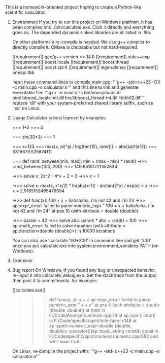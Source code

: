 This is a homework-oriented project hoping to create a Python-like scientific calculator.

1. Environment
   If you try to run this project on Windows platfrom, it has been compiled into ./bin/calculate.exe.
   Click it directly and everything goes ok. The depended dynamic-linked libraries are all listed in ./lib.

   On other platforms a re-compile is needed. We use g++ compiler to directly compile it. CMake is choosable but not hard-required.
   
   [[requirement]] gcc/g++ version >= 14.0
   [[requirement]] stdc++exp
   [[requirement]] boost.locale
   [[requirement]] boost.thread
   [[requirement]] boost.spirit
   [[requirement]] eigen.dense
   [[requirement]] oneapi.tbb

   Input these command-lines to compile main.cpp:
     '''g++ -std=c++23 -O3 -c main.cpp -o calculator.o'''
   and this line to link and generate executable file:
     '''g++ -o main.o -s bin/anonymous.dll bin/libboost_locale-mt.dll bin/libboost_thread-mt.dll libtbb12.dll'''
   replace 'dll' with your system-preferred shared library suffix, such as '.so' on Linux.

2. Usage
   Calculator is best learned by examples.

   === 1+2
   === 3

   === sin(30*3)
   === 1

   === x=123
   === max(x, pi)^pi / log(tan(12), rand()) + abs(sqrt(e/2))
   === 3316679.525874111

   === def rand_between(min, max): min + (max - min) * rand()
   ->>> rand_between(100, 200)
   ->>> 149.83101221352834

   ->>> solve x: 2x^2 - 4^x + 2 = 0
   ->>> x = 1
   
   ->>> solve x: max(x, x^x/2) * ln(abs(x-1)) - arctan(2^x) / exp(x) = x
   ->>> x = 2.9165152495479694

   ->>> def func(x): 100 + x + hahahaha, i'm not 42 and i'm 24
   ->>> ap::expr_error: failed to parse numeric_expr " 100 + x + hahahaha, i'm not 42 and i'm 24" at pos 10 (with attribute = double (double))

   ->>> param = 42
   ->>> solve abc: param * abc + rand() = 100
   ->>> ap::math_error: failed to solve equation (with attribute = ap::function<double (double)>) in 10000 iterations

   You can also use 'calculate 100+200' in command line and get '300' once you put calculate.exe into system.environment_variables.PATH (on Windows).

4. Extension

5. Bug report
   On Windows, if you found any bug or unexpected behavior, re-input it into calculate_debug.exe. Get the stacktrace from the output then post it to commitments.
   for example:
   
   [[calculate.exe]]
   >>> def func(x, y): x + z
   >>> ap::expr_error: failed to parse numeric_expr " x + z" at pos 4 (with attribute = double (double, double))
      at main in F:/Code/Anonymous/main.cpp:14
      at ap::spirit::cmd() in F:/Code/specific/spirit/interface.h:148
      at ap::spirit::numeric_expr<double (double, double)>::operator()(ap::basic_string<char> const&) const in F:/Code/specific/spirit/numeric/numeric.cpp:582
   and we'll soon fix it.
   
   On Linux, re-compile the project with:
     '''g++ -std=c++23 -c main.cpp -o calculator.o'''
   
   
   


